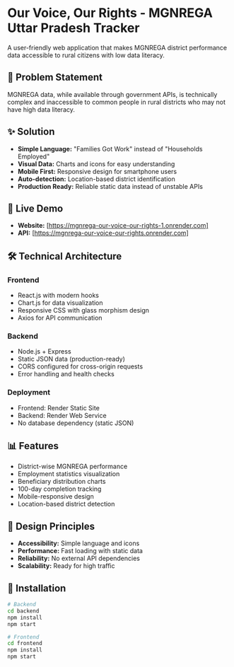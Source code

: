 # Our Voice, Our Rights - MGNREGA Uttar Pradesh Tracker

A user-friendly web application that makes MGNREGA district performance data accessible to rural citizens with low data literacy.

## 🎯 Problem Statement
MGNREGA data, while available through government APIs, is technically complex and inaccessible to common people in rural districts who may not have high data literacy.

## ✨ Solution
- **Simple Language:** "Families Got Work" instead of "Households Employed"
- **Visual Data:** Charts and icons for easy understanding
- **Mobile First:** Responsive design for smartphone users
- **Auto-detection:** Location-based district identification
- **Production Ready:** Reliable static data instead of unstable APIs

## 🚀 Live Demo
- **Website:** [https://mgnrega-our-voice-our-rights-1.onrender.com]
- **API:** [https://mgnrega-our-voice-our-rights.onrender.com]

## 🛠️ Technical Architecture

### Frontend
- React.js with modern hooks
- Chart.js for data visualization
- Responsive CSS with glass morphism design
- Axios for API communication

### Backend
- Node.js + Express
- Static JSON data (production-ready)
- CORS configured for cross-origin requests
- Error handling and health checks

### Deployment
- Frontend: Render Static Site
- Backend: Render Web Service
- No database dependency (static JSON)

## 📊 Features
- District-wise MGNREGA performance
- Employment statistics visualization
- Beneficiary distribution charts
- 100-day completion tracking
- Mobile-responsive design
- Location-based district detection

## 🎨 Design Principles
- **Accessibility:** Simple language and icons
- **Performance:** Fast loading with static data
- **Reliability:** No external API dependencies
- **Scalability:** Ready for high traffic

## 🔧 Installation
```bash
# Backend
cd backend
npm install
npm start

# Frontend
cd frontend
npm install
npm start